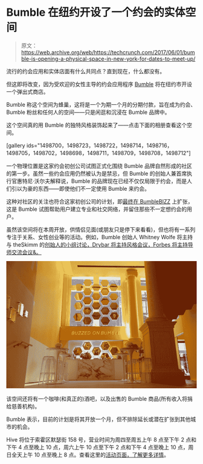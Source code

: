 # Bumble 在纽约开设了一个约会的实体空间 

> 原文：<https://web.archive.org/web/https://techcrunch.com/2017/06/01/bumble-is-opening-a-physical-space-in-new-york-for-dates-to-meet-up/>

流行的约会应用和实体店面有什么共同点？直到现在，什么都没有。

但这即将改变，因为受欢迎的女性主导的约会应用程序 [Bumble](https://web.archive.org/web/20221209205259/https://beta.techcrunch.com/topic/company/bumble/) 将在纽约市开设一个弹出式商店。

Bumble 称这个空间为蜂巢，这将是一个为期一个月的分期付款，旨在成为约会、Bumble 粉丝和任何人的空间——只是闲逛和沉浸在 Bumble 品牌中。

这个空间真的用 Bumble 的独特风格装饰起来了——点击下面的相册查看这个空间。

[gallery ids="1498700，1498723，1498722，1498714，1498716，1498705，1498702，1498698，1498711，1498709，1498708，1498712"]

一个物理位置是这家约会初创公司试图正式化围绕 Bumble 品牌自然形成的社区的第一步。虽然一些约会应用仍然被认为是禁忌，但 Bumble 的创始人兼首席执行官惠特尼·沃尔夫解释说，Bumble 的品牌现在已经不仅仅局限于约会，而是人们引以为豪的东西——即使他们不一定使用 Bumble 来约会。

这种对社区的关注也符合这家初创公司的计划，即[最终在 BumbleBIZZ](https://web.archive.org/web/20221209205259/https://beta.techcrunch.com/2016/07/07/bumble-is-going-to-help-you-find-your-next-job-with-bumblebizz/) 上扩张，这是 Bumble 试图帮助用户建立专业和社交网络，并留住那些不一定想约会的用户。

虽然该空间将在本周开放，供情侣见面(或朋友只是停下来看看)，但也将有一系列专注于关系、女性创业等的活动。例如，Bumble 创始人 Whitney Wolfe 将主持与 theSkimm 的[创始人的小组讨论，Drybar 将主持风格会议，Forbes 将主持导师交流会议&。](https://web.archive.org/web/20221209205259/https://beta.techcrunch.com/2016/05/09/theskimm-on-a-better-way-to-serve-the-news-to-young-professionals/)

![](img/2fca701d531cfdac46b7c528ed7a4cb1.png)

该空间还将有一个咖啡(和真正的)酒吧，以及出售的 Bumble 商品(所有收入将捐给慈善机构)。

Bumble 表示，目前的计划是将其开放一个月，但不排除延长或潜在扩张到其他城市的机会。

Hive 将位于索霍区默瑟街 158 号，营业时间为周四至周五上午 8 点至下午 2 点和下午 4 点至晚上 10 点，周六上午 10 点至下午 2 点和下午 4 点至晚上 10 点，周日全天上午 10 点至晚上 8 点。查看这里的[活动页面，了解更多详情](https://web.archive.org/web/20221209205259/http://blog.bumble.com/bumbleblog/bumble-hive-nyc)。